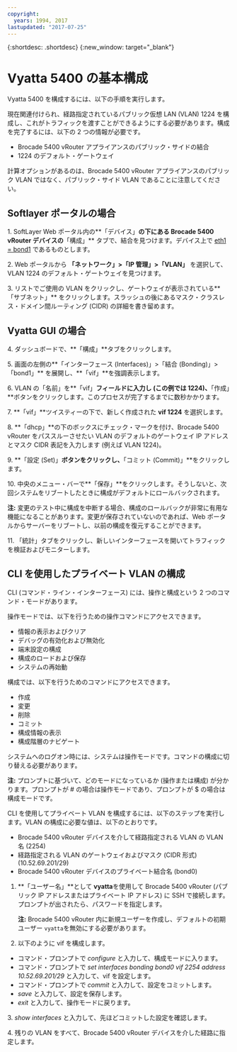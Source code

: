 ```yaml
---
copyright:
  years: 1994, 2017
lastupdated: "2017-07-25"
---
```


{:shortdesc: .shortdesc}
{:new_window: target="_blank"}

# Vyatta 5400 の基本構成

Vyatta 5400 を構成するには、以下の手順を実行します。

現在関連付けられ、経路指定されているパブリック仮想 LAN (VLAN) 1224 を構成し、これがトラフィックを渡すことができるようにする必要があります。構成を完了するには、以下の 2 つの情報が必要です。

  * Brocade 5400 vRouter アプライアンスのパブリック・サイドの結合
  * 1224 のデフォルト・ゲートウェイ

計算オプションがあるのは、Brocade 5400 vRouter アプライアンスのパブリック VLAN ではなく、パブリック・サイド VLAN であることに注意してください。

## Softlayer ポータルの場合

1\. SoftLayer Web ポータル内の**「デバイス」**の下にある Brocade 5400 vRouter デバイスの**「構成」** タブで、結合を見つけます。デバイス上で <span style="text-decoration: underline">eth1 = bond1</span> であるものとします。

2\. Web ポータルから **「ネットワーク」>「IP 管理」>「VLAN」** を選択して、VLAN 1224 のデフォルト・ゲートウェイを見つけます。

3\. リストでご使用の VLAN をクリックし、ゲートウェイが表示されている**「サブネット」** をクリックします。スラッシュの後にあるマスク・クラスレス・ドメイン間ルーティング (CIDR) の詳細を書き留めます。 

## Vyatta GUI の場合

4\. ダッシュボードで、**「構成」**タブをクリックします。

5\. 画面の左側の**「インターフェース (Interfaces)」>「結合 (Bonding)」>「bond1」** を展開し、**「vif」**を強調表示します。

6\. VLAN の「名前」を**「vif」**フィールドに入力し (この例では 1224)、**「作成」**ボタンをクリックします。このプロセスが完了するまでに数秒かかります。

7\. **「vif」**ツイスティーの下で、新しく作成された **vif 1224** を選択します。

8\. **「dhcp」**の下のボックスにチェック・マークを付け、Brocade 5400 vRouter をパススルーさせたい VLAN のデフォルトのゲートウェイ IP アドレスとマスク CIDR 表記を入力します (例えば VLAN 1224)。

9\. **「設定 (Set)」**ボタンをクリックし、**「コミット (Commit)」**をクリックします。

10\. 中央のメニュー・バーで**「保存」**をクリックします。そうしないと、次回システムをリブートしたときに構成がデフォルトにロールバックされます。

**注:** 変更のテスト中に構成を中断する場合、構成のロールバックが非常に有用な機能になることがあります。変更が保存されていないのであれば、Web ポータルからサーバーをリブートし、以前の構成を復元することができます。

11\. 「統計」タブをクリックし、新しいインターフェースを開いてトラフィックを検証およびモニターします。

## CLI を使用したプライベート VLAN の構成

CLI (コマンド・ライン・インターフェース) には、操作と構成という 2 つのコマンド・モードがあります。 

操作モードでは、以下を行うための操作コマンドにアクセスできます。

  * 情報の表示およびクリア
  * デバッグの有効化および無効化
  * 端末設定の構成
  * 構成のロードおよび保存
  * システムの再始動

構成では、以下を行うためのコマンドにアクセスできます。

  * 作成
  * 変更
  * 削除
  * コミット
  * 構成情報の表示
  * 構成階層のナビゲート

システムへのログオン時には、システムは操作モードです。コマンドの構成に切り替える必要があります。

**注:** プロンプトに基づいて、どのモードになっているか (操作または構成) が分かります。プロンプトが # の場合は操作モードであり、プロンプトが $ の場合は構成モードです。

CLI を使用してプライベート VLAN を構成するには、以下のステップを実行します。VLAN の構成に必要な値は、以下のとおりです。

  * Brocade 5400 vRouter デバイスを介して経路指定される VLAN の VLAN 名 (2254)
  * 経路指定される VLAN のゲートウェイおよびマスク (CIDR 形式) (10.52.69.201/29)
  * Brocade 5400 vRouter デバイスのプライベート結合名 (bond0)

1. **「ユーザー名」**として **vyatta**を使用して Brocade 5400 vRouter (パブリック IP アドレスまたはプライベート IP アドレス) に SSH で接続します。プロンプトが出されたら、パスワードを指定します。

   **注:** Brocade 5400 vRouter 内に新規ユーザーを作成し、デフォルトの初期ユーザー `vyatta`を無効にする必要があります。

2. 以下のように vif を構成します。

  * コマンド・プロンプトで *configure* と入力して、構成モードに入ります。
  * コマンド・プロンプトで *set interfaces bonding bond0 vif 2254 address 10.52.69.201/29* と入力して、vif を設定します。
  * コマンド・プロンプトで *commit* と入力して、設定をコミットします。
  * *save* と入力して、設定を保存します。
  * *exit* と入力して、操作モードに戻ります。

3\. *show interfaces* と入力して、先ほどコミットした設定を確認します。

4\. 残りの VLAN をすべて、Brocade 5400 vRouter デバイスを介した経路に指定します。
